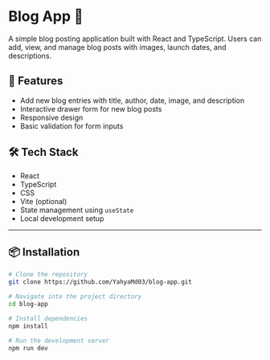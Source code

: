 # Blog App 📝

A simple blog posting application built with React and TypeScript. Users can add, view, and manage blog posts with images, launch dates, and descriptions.

## 🚀 Features

- Add new blog entries with title, author, date, image, and description
- Interactive drawer form for new blog posts
- Responsive design
- Basic validation for form inputs

## 🛠️ Tech Stack

- React
- TypeScript
- CSS
- Vite (optional)
- State management using `useState`
- Local development setup

---

## 📦 Installation

```bash
# Clone the repository
git clone https://github.com/YahyaMd03/blog-app.git

# Navigate into the project directory
cd blog-app

# Install dependencies
npm install

# Run the development server
npm run dev
